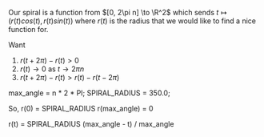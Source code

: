Our spiral is a function from $[0, 2\pi n] \to \R^2$ which sends $t \mapsto (r(t) cos(t), r(t) sin(t))$ where $r(t)$ is the radius that we would like to find a nice function for.

Want 
1. $r(t + 2\pi) - r(t) > 0$
2. $r(t) \to 0$ as $t \to 2\pi n$
3. $r(t + 2\pi) - r(t) > r(t) - r(t - 2\pi)$

max_angle = n * 2 * PI;
SPIRAL_RADIUS = 350.0;

So, 
r(0) = SPIRAL_RADIUS
r(max_angle) = 0

r(t) = SPIRAL_RADIUS (max_angle - t) / max_angle
